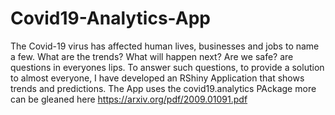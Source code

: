 # Covid19-Analytics-App

The Covid-19 virus has affected human lives, businesses and jobs to name a few. What are the trends? What will happen next? Are we safe? are questions in everyones lips. To answer such questions, to provide a solution to almost everyone, I have developed an RShiny Application that shows trends and predictions. The App uses the covid19.analytics PAckage more can be gleaned here https://arxiv.org/pdf/2009.01091.pdf
